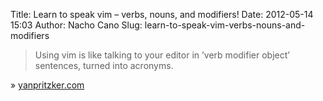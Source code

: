 Title: Learn to speak vim – verbs, nouns, and modifiers!
Date: 2012-05-14 15:03
Author: Nacho Cano
Slug: learn-to-speak-vim-verbs-nouns-and-modifiers

> Using vim is like talking to your editor in ’verb modifier object’
> sentences, turned into acronyms.

» [yanpritzker.com][]

  [yanpritzker.com]: http://yanpritzker.com/2011/12/16/learn-to-speak-vim-verbs-nouns-and-modifiers/
    "Learn to speak vim – verbs, nouns, and modifiers!"
